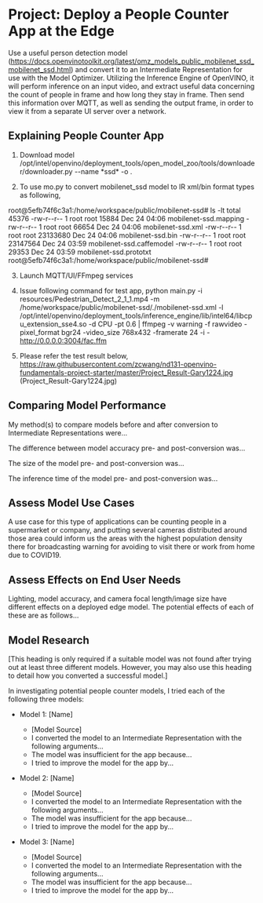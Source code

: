 # Project: Deploy a People Counter App at the Edge

Use a useful person detection model (https://docs.openvinotoolkit.org/latest/omz_models_public_mobilenet_ssd_mobilenet_ssd.html) and convert it to an Intermediate Representation for use with the Model Optimizer. Utilizing the Inference Engine of OpenVINO, it will perform inference on an input video, and extract useful data concerning the count of people in frame and how long they stay in frame. Then send this information over MQTT, as well as sending the output frame, in order to view it from a separate UI server over a network.

## Explaining People Counter App

1. Download model 
/opt/intel/openvino/deployment_tools/open_model_zoo/tools/downloader/downloader.py --name \*ssd\* -o .

2. To use mo.py to convert mobilenet_ssd model to IR xml/bin format types as following,

root@5efb74f6c3a1:/home/workspace/public/mobilenet-ssd# ls -lt
total 45376
-rw-r--r-- 1 root root    15884 Dec 24 04:06 mobilenet-ssd.mapping
-rw-r--r-- 1 root root    66654 Dec 24 04:06 mobilenet-ssd.xml
-rw-r--r-- 1 root root 23133680 Dec 24 04:06 mobilenet-ssd.bin
-rw-r--r-- 1 root root 23147564 Dec 24 03:59 mobilenet-ssd.caffemodel
-rw-r--r-- 1 root root    29353 Dec 24 03:59 mobilenet-ssd.prototxt
root@5efb74f6c3a1:/home/workspace/public/mobilenet-ssd# 

3. Launch MQTT/UI/FFmpeg services

4. Issue following command for test app,
python main.py -i resources/Pedestrian_Detect_2_1_1.mp4 -m /home/workspace/public/mobilenet-ssd/./mobilenet-ssd.xml -l /opt/intel/openvino/deployment_tools/inference_engine/lib/intel64/libcpu_extension_sse4.so -d CPU -pt 0.6 | ffmpeg -v warning -f rawvideo -pixel_format bgr24 -video_size 768x432 -framerate 24 -i - http://0.0.0.0:3004/fac.ffm

5. Please refer the test result below,
https://raw.githubusercontent.com/zcwang/nd131-openvino-fundamentals-project-starter/master/Project_Result-Gary1224.jpg (Project_Result-Gary1224.jpg)

## Comparing Model Performance

My method(s) to compare models before and after conversion to Intermediate Representations
were...

The difference between model accuracy pre- and post-conversion was...

The size of the model pre- and post-conversion was...

The inference time of the model pre- and post-conversion was...

## Assess Model Use Cases

A use case for this type of applications can be counting people in a supermarket or company, and putting several cameras distributed around those area could inform us the areas with the highest population density there for broadcasting warning for avoiding to visit there or work from home due to COVID19.

## Assess Effects on End User Needs

Lighting, model accuracy, and camera focal length/image size have different effects on a
deployed edge model. The potential effects of each of these are as follows...

## Model Research

[This heading is only required if a suitable model was not found after trying out at least three
different models. However, you may also use this heading to detail how you converted 
a successful model.]

In investigating potential people counter models, I tried each of the following three models:

- Model 1: [Name]
  - [Model Source]
  - I converted the model to an Intermediate Representation with the following arguments...
  - The model was insufficient for the app because...
  - I tried to improve the model for the app by...
  
- Model 2: [Name]
  - [Model Source]
  - I converted the model to an Intermediate Representation with the following arguments...
  - The model was insufficient for the app because...
  - I tried to improve the model for the app by...

- Model 3: [Name]
  - [Model Source]
  - I converted the model to an Intermediate Representation with the following arguments...
  - The model was insufficient for the app because...
  - I tried to improve the model for the app by...
